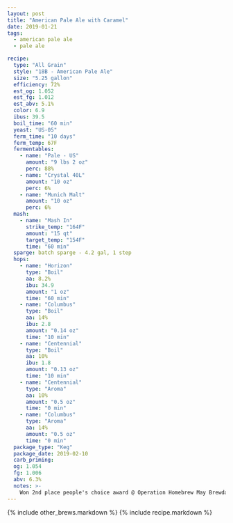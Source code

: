 ```yaml
---
layout: post
title: "American Pale Ale with Caramel"
date: 2019-01-21
tags:
  - american pale ale
  - pale ale

recipe:
  type: "All Grain"
  style: "18B - American Pale Ale"
  size: "5.25 gallon"
  efficiency: 72%
  est_og: 1.052
  est_fg: 1.012
  est_abv: 5.1%
  color: 6.9
  ibus: 39.5
  boil_time: "60 min"
  yeast: "US-05"
  ferm_time: "10 days"
  ferm_temp: 67F
  fermentables:
    - name: "Pale - US"
      amount: "9 lbs 2 oz"
      perc: 88%
    - name: "Crystal 40L"
      amount: "10 oz"
      perc: 6%
    - name: "Munich Malt"
      amount: "10 oz"
      perc: 6%
  mash:
    - name: "Mash In"
      strike_temp: "164F"
      amount: "15 qt"
      target_temp: "154F"
      time: "60 min"
  sparge: batch sparge - 4.2 gal, 1 step
  hops:
    - name: "Horizon"
      type: "Boil"
      aa: 8.2%
      ibu: 34.9
      amount: "1 oz"
      time: "60 min"
    - name: "Columbus"
      type: "Boil"
      aa: 14%
      ibu: 2.8
      amount: "0.14 oz"
      time: "10 min"
    - name: "Centennial"
      type: "Boil"
      aa: 10%
      ibu: 1.8
      amount: "0.13 oz"
      time: "10 min"
    - name: "Centennial"
      type: "Aroma"
      aa: 10%
      amount: "0.5 oz"
      time: "0 min"
    - name: "Columbus"
      type: "Aroma"
      aa: 14%
      amount: "0.5 oz"
      time: "0 min"
  package_type: "Keg"
  package_date: 2019-02-10
  carb_priming:
  og: 1.054
  fg: 1.006
  abv: 6.3%
  notes: >-
    Won 2nd place people's choice award @ Operation Homebrew May Brewday 2019
---
```

{% include other_brews.markdown %}
{% include recipe.markdown %}
